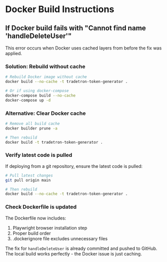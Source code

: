 # Docker Build Instructions

## If Docker build fails with "Cannot find name 'handleDeleteUser'"

This error occurs when Docker uses cached layers from before the fix was applied.

### Solution: Rebuild without cache

```bash
# Rebuild Docker image without cache
docker build --no-cache -t tradetron-token-generator .

# Or if using docker-compose
docker-compose build --no-cache
docker-compose up -d
```

### Alternative: Clear Docker cache

```bash
# Remove all build cache
docker builder prune -a

# Then rebuild
docker build -t tradetron-token-generator .
```

### Verify latest code is pulled

If deploying from a git repository, ensure the latest code is pulled:

```bash
# Pull latest changes
git pull origin main

# Then rebuild
docker build --no-cache -t tradetron-token-generator .
```

### Check Dockerfile is updated

The Dockerfile now includes:
1. Playwright browser installation step
2. Proper build order
3. .dockerignore file excludes unnecessary files

The fix for `handleDeleteUser` is already committed and pushed to GitHub.
The local build works perfectly - the Docker issue is just caching.

